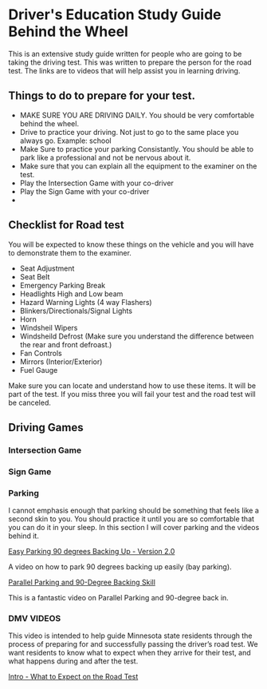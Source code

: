 # Driver's Education Study Guide Behind the Wheel

 This is an extensive study guide written for people who are going to be taking the driving test.  This was written to prepare the person for the road test. The links are to videos that will help assist you in learning driving.

 ## Things to do to prepare for your test.

 - MAKE SURE YOU ARE DRIVING DAILY. You should be very comfortable behind the wheel.
 - Drive to practice your driving.  Not just to go to the same place you always go.  Example: school
 - Make Sure to practice your parking Consistantly.  You should be able to park like a professional and not be nervous about it.
 - Make sure that you can explain all the equipment to the examiner on the test.
 - Play the Intersection Game with your co-driver
 - Play the Sign Game with your co-driver
 - 

## Checklist for Road test

You will be expected to know these things on the vehicle and you will have to demonstrate them to the examiner.  

- Seat Adjustment
- Seat Belt
- Emergency Parking Break
- Headlights High and Low beam
- Hazard Warning Lights (4 way Flashers)
- Blinkers/Directionals/Signal Lights
- Horn
- Windsheil Wipers
- Windsheild Defrost (Make sure you understand the difference between the rear and front defroast.)
- Fan Controls
- Mirrors (Interior/Exterior)
- Fuel Gauge

Make sure you can locate and understand how to use these items.  It will be part of the test.  If you miss three you will fail your test and the road test will be canceled. 

## Driving Games

### Intersection Game

### Sign Game


### Parking 

I cannot emphasis enough that parking should be something that feels like a second skin to you.  You should practice it until you are so comfortable that you can do it in your sleep.  In this section I will cover parking and the videos behind it.

[Easy Parking 90 degrees Backing Up - Version 2.0](https://www.youtube.com/watch?v=VSUqShilV44)

A video on how to park 90 degrees backing up easily (bay parking).

[Parallel Parking and 90-Degree Backing Skill](https://www.youtube.com/watch?v=aSbVbTvTSFo)

This is a fantastic video on Parallel Parking and 90-degree back in.

[]()
[]()
[]()
[]()

### DMV VIDEOS

This video is intended to help guide Minnesota state residents through the process of preparing for and successfully passing the driver’s road test. 
We want residents to know what to expect when they arrive for their test, and what happens during and after the test.

[Intro - What to Expect on the Road Test](https://www.youtube.com/watch?v=n1KduIOwPHs)

